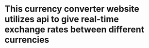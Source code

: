 # This currency converter website utilizes api to give real-time exchange rates between different currencies